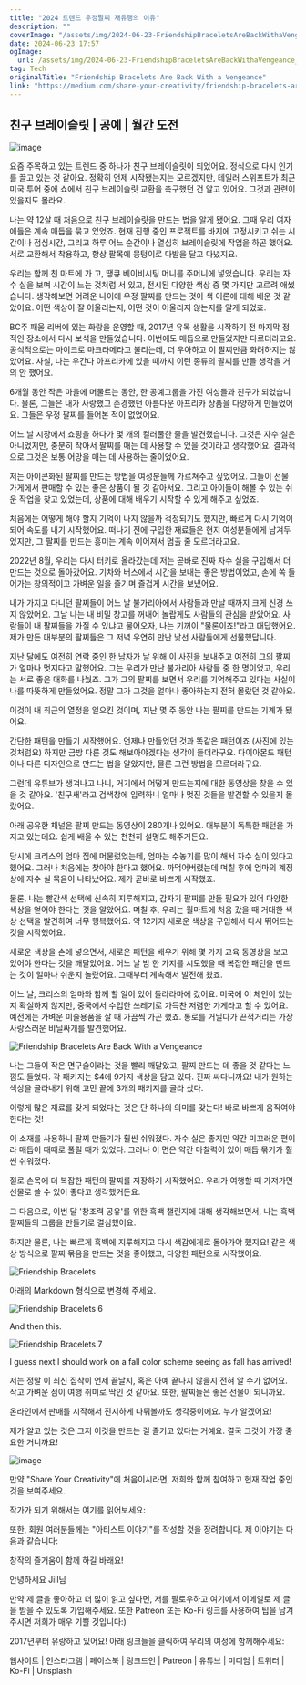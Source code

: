 ```yaml
---
title: "2024 트렌드 우정팔찌 재유행의 이유"
description: ""
coverImage: "/assets/img/2024-06-23-FriendshipBraceletsAreBackWithaVengeance_0.png"
date: 2024-06-23 17:57
ogImage: 
  url: /assets/img/2024-06-23-FriendshipBraceletsAreBackWithaVengeance_0.png
tag: Tech
originalTitle: "Friendship Bracelets Are Back With a Vengeance"
link: "https://medium.com/share-your-creativity/friendship-bracelets-are-back-with-a-vengeance-269fdc883d16"
---
```



## 친구 브레이슬릿 | 공예 | 월간 도전

![image](/assets/img/2024-06-23-FriendshipBraceletsAreBackWithaVengeance_0.png)

요즘 주목하고 있는 트렌드 중 하나가 친구 브레이슬릿이 되었어요. 정식으로 다시 인기를 끌고 있는 것 같아요. 정확히 언제 시작됐는지는 모르겠지만, 테일러 스위프트가 최근 미국 투어 중에 쇼에서 친구 브레이슬릿 교환을 촉구했던 건 알고 있어요. 그것과 관련이 있을지도 몰라요.

나는 약 12살 때 처음으로 친구 브레이슬릿을 만드는 법을 알게 됐어요. 그때 우리 여자애들은 계속 매듭을 묶고 있었죠. 현재 진행 중인 프로젝트를 바지에 고정시키고 쉬는 시간이나 점심시간, 그리고 하루 어느 순간이나 열심히 브레이슬릿에 작업을 하곤 했어요. 서로 교환해서 착용하고, 항상 팔목에 뭉텅이로 다발을 달고 다녔지요.

<div class="content-ad"></div>

우리는 함께 천 마트에 가 고, 땡큐 베이비시팅 머니를 주머니에 넣었습니다. 우리는 자수 실을 보며 시간이 느는 것처럼 서 있고, 전시된 다양한 색상 중 몇 가지만 고르려 애썼습니다. 생각해보면 어려운 나이에 우정 팔찌를 만드는 것이 색 이론에 대해 배운 것 같았어요. 어떤 색상이 잘 어울리는지, 어떤 것이 어울리지 않는지를 알게 되었죠.

BC주 패울 리버에 있는 화랑을 운영할 때, 2017년 유목 생활을 시작하기 전 마지막 정적인 장소에서 다시 보석을 만들었습니다. 이번에도 매듭으로 만들었지만 다르더라고요. 공식적으로는 마이크로 마크라메라고 불리는데, 더 우아하고 이 팔찌만큼 화려하지는 않았어요. 사실, 나는 우간다 아프리카에 있을 때까지 이런 종류의 팔찌를 만들 생각을 거의 안 했어요.

6개월 동안 작은 마을에 머물르는 동안, 한 공예그룹을 가진 여성들과 친구가 되었습니다. 물론, 그들은 내가 사랑했고 존경했던 아름다운 아프리카 상품을 다양하게 만들었어요. 그들은 우정 팔찌를 들어본 적이 없었어요.

어느 날 시장에서 쇼핑을 하다가 몇 개의 컬러풀한 줄을 발견했습니다. 그것은 자수 실은 아니었지만, 충분히 작아서 팔찌를 매는 데 사용할 수 있을 것이라고 생각했어요. 결과적으로 그것은 보통 어망을 매는 데 사용하는 줄이었어요.

<div class="content-ad"></div>

저는 아이콘화된 팔찌를 만드는 방법을 여성분들께 가르쳐주고 싶었어요. 그들이 선물 가게에서 판매할 수 있는 좋은 상품이 될 것 같아서요. 그리고 아이들이 해볼 수 있는 쉬운 작업을 찾고 있었는데, 상품에 대해 배우기 시작할 수 있게 해주고 싶었죠.

처음에는 어떻게 해야 할지 기억이 나지 않을까 걱정되기도 했지만, 빠르게 다시 기억이 되어 속도를 내기 시작했어요. 떠나기 전에 구입한 재료들은 현지 여성분들에게 남겨두었지만, 그 팔찌를 만드는 흥미는 계속 이어져서 멈출 줄 모르더라고요.

2022년 8월, 우리는 다시 터키로 올라갔는데 저는 곧바로 진짜 자수 실을 구입해서 더 만드는 것으로 돌아갔어요. 기차와 버스에서 시간을 보내는 좋은 방법이었고, 손에 쏙 들어가는 창의적이고 가벼운 일을 즐기며 즐겁게 시간을 보냈어요.

<div class="content-ad"></div>

내가 가지고 다니던 팔찌들이 어느 날 불가리아에서 사람들과 만날 때까지 크게 신경 쓰지 않았어요. 그날 나는 내 비밀 창고를 꺼내어 놀랍게도 사람들의 관심을 받았어요. 사람들이 내 팔찌들을 가질 수 있냐고 물어오자, 나는 기꺼이 "물론이죠!"라고 대답했어요. 제가 만든 대부분의 팔찌들은 그 저녁 우연히 만난 낯선 사람들에게 선물했답니다.

지난 달에도 여전히 연락 중인 한 남자가 날 위해 이 사진을 보내주고 여전히 그의 팔찌가 얼마나 멋지다고 말했어요. 그는 우리가 만난 불가리아 사람들 중 한 명이었고, 우리는 서로 좋은 대화를 나눴죠. 그가 그의 팔찌를 보면서 우리를 기억해주고 있다는 사실이 나를 따뜻하게 만들었어요. 정말 그가 그것을 얼마나 좋아하는지 전혀 몰랐던 것 같아요.

이것이 내 최근의 열정을 일으킨 것이며, 지난 몇 주 동안 나는 팔찌를 만드는 기계가 됐어요.

<div class="content-ad"></div>

간단한 패턴을 만들기 시작했어요. 언제나 만들었던 것과 똑같은 패턴이죠 (사진에 있는 것처럼요) 하지만 금방 다른 것도 해보아야겠다는 생각이 들더라구요. 다이아몬드 패턴이나 다른 디자인으로 만드는 법을 알았지만, 물론 그런 방법을 모르더라구요.

그런데 유튜브가 생겨나고 나니, 거기에서 어떻게 만드는지에 대한 동영상을 찾을 수 있을 것 같아요. '친구새'라고 검색창에 입력하니 얼마나 멋진 것들을 발견할 수 있을지 몰랐어요.

아래 공유한 채널은 팔찌 만드는 동영상이 280개나 있어요. 대부분이 독특한 패턴을 가지고 있는데요. 쉽게 배울 수 있는 천천히 설명도 해주거든요.

당시에 크리스의 엄마 집에 머물렀었는데, 엄마는 수놓기를 많이 해서 자수 실이 있다고 했어요. 그러나 처음에는 찾아야 한다고 했어요. 까먹어버렸는데 며칠 후에 엄마의 계정 상에 자수 실 묶음이 나타났어요. 제가 곧바로 바쁘게 시작했죠.

<div class="content-ad"></div>

물론, 나는 빨간색 선택에 신속히 지루해지고, 갑자기 팔찌를 만들 필요가 있어 다양한 색상을 얻어야 한다는 것을 알았어요. 며칠 후, 우리는 월마트에 처음 갔을 때 거대한 색상 선택을 발견하여 너무 행복했어요. 약 12가지 새로운 색상을 구입해서 다시 뛰어드는 것을 시작했어요.

새로운 색상을 손에 넣으면서, 새로운 패턴을 배우기 위해 몇 가지 교육 동영상을 보고 있어야 한다는 것을 깨달았어요. 어느 날 밤 한 가지를 시도했을 때 복잡한 패턴을 만드는 것이 얼마나 쉬운지 놀랐어요. 그때부터 계속해서 발전해 왔죠.

어느 날, 크리스의 엄마와 함께 할 일이 있어 돌라라마에 갔어요. 미국에 이 체인이 있는지 확실하지 않지만, 중국에서 수입한 쓰레기로 가득찬 저렴한 가게라고 할 수 있어요. 예전에는 가벼운 미술용품을 살 때 가끔씩 가곤 했죠. 통로를 거닐다가 끈적거리는 가장 사랑스러운 비닐싸개를 발견했어요.

<div class="content-ad"></div>


![Friendship Bracelets Are Back With a Vengeance](/assets/img/2024-06-23-FriendshipBraceletsAreBackWithaVengeance_4.png)

나는 그들이 작은 면구슬이라는 것을 빨리 깨달았고, 팔찌 만드는 데 좋을 것 같다는 느낌도 들었다. 각 패키지는 $4에 9가지 색상을 담고 있다. 진짜 싸다니까요! 내가 원하는 색상을 골라내기 위해 고민 끝에 3개의 패키지를 골라 샀다.

이렇게 많은 재료를 갖게 되었다는 것은 단 하나의 의미를 갖는다! 바로 바쁘게 움직여야 한다는 것!

이 소재를 사용하니 팔찌 만들기가 훨씬 쉬워졌다. 자수 실은 좋지만 약간 미끄러운 편이라 매듭이 때때로 풀릴 때가 있었다. 그러나 이 면은 약간 마찰력이 있어 매듭 묶기가 훨씬 쉬워졌다.


<div class="content-ad"></div>

절로 손목에 더 복잡한 패턴의 팔찌를 저장하기 시작했어요. 우리가 여행할 때 가져가면 선물로 쓸 수 있어 좋다고 생각했거든요.

그 다음으로, 이번 달 '창조력 공유'를 위한 흑백 챌린지에 대해 생각해보면서, 나는 흑백 팔찌들의 그룹을 만들기로 결심했어요.

하지만 물론, 나는 빠르게 흑백에 지루해지고 다시 색감에게로 돌아가야 했지요! 같은 색상 방식으로 팔찌 묶음을 만드는 것을 좋아했고, 다양한 패턴으로 시작했어요.

![Friendship Bracelets](/assets/img/2024-06-23-FriendshipBraceletsAreBackWithaVengeance_5.png)

<div class="content-ad"></div>

아래의 Markdown 형식으로 변경해 주세요.


![Friendship Bracelets 6](/assets/img/2024-06-23-FriendshipBraceletsAreBackWithaVengeance_6.png)

And then this.

![Friendship Bracelets 7](/assets/img/2024-06-23-FriendshipBraceletsAreBackWithaVengeance_7.png)

I guess next I should work on a fall color scheme seeing as fall has arrived!


<div class="content-ad"></div>

저는 정말 이 최신 집착이 언제 끝날지, 혹은 아예 끝나지 않을지 전혀 알 수가 없어요. 작고 가벼운 점이 여행 취미로 딱인 것 같아요. 또한, 팔찌들은 좋은 선물이 되니까요.

온라인에서 판매를 시작해서 진지하게 다뤄볼까도 생각중이에요. 누가 알겠어요!

제가 알고 있는 것은 그저 이것을 만드는 걸 즐기고 있다는 거예요. 결국 그것이 가장 중요한 거니까요!

![image](/assets/img/2024-06-23-FriendshipBraceletsAreBackWithaVengeance_8.png)

<div class="content-ad"></div>

만약 "Share Your Creativity"에 처음이시라면, 저희와 함께 참여하고 현재 작업 중인 것을 보여주세요.

작가가 되기 위해서는 여기를 읽어보세요:
  
또한, 회원 여러분들께는 "아티스트 이야기"를 작성할 것을 장려합니다. 제 이야기는 다음과 같습니다:

창작의 즐거움이 함께 하길 바래요!

<div class="content-ad"></div>

안녕하세요 Jill님

만약 제 글을 좋아하고 더 많이 읽고 싶다면, 저를 팔로우하고 여기에서 이메일로 제 글을 받을 수 있도록 가입해주세요. 또한 Patreon 또는 Ko-Fi 링크를 사용하여 팁을 남겨주시면 저희가 매우 기쁠 것입니다:)

2017년부터 유랑하고 있어요! 아래 링크들을 클릭하여 우리의 여정에 함께해주세요:

웹사이트 | 인스타그램 | 페이스북 | 링크드인 | Patreon | 유튜브 | 미디엄 | 트위터 | Ko-Fi | Unsplash